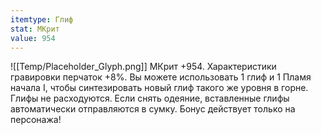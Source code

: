 ```yaml
---
itemtype: Глиф
stat: МКрит 
value: 954
---
```

![[Temp/Placeholder_Glyph.png]]
МКрит +954. Характеристики гравировки перчаток +8%. Вы можете использовать 1 глиф и 1 Пламя начала I, чтобы синтезировать новый глиф такого же уровня в горне. Глифы не расходуются. Если снять одеяние, вставленные глифы автоматически отправляются в сумку. Бонус действует только на персонажа!
